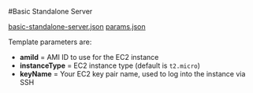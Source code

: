 #Basic Standalone Server

[basic-standalone-server.json](basic-standalone-server.json)
[params.json](params.json)

Template parameters are:

* **amiId** = AMI ID to use for the EC2 instance
* **instanceType** = EC2 instance type (default is `t2.micro`)
* **keyName** = Your EC2 key pair name, used to log into the instance via SSH
